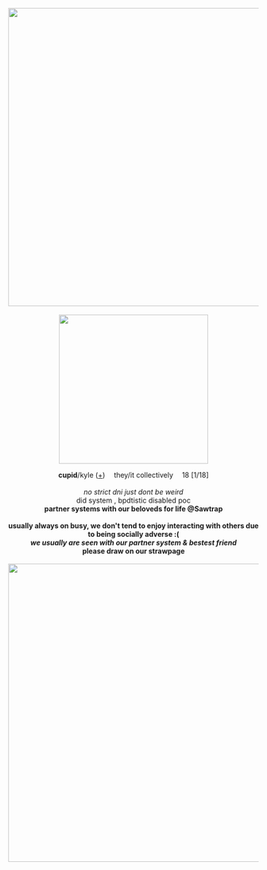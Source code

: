  <p align="center">
  <img src="https://64.media.tumblr.com/4b94569dbcd42effe87d15fcbdc0f947/bda8b752119b2997-e9/s1280x1920/ae2a968bb66e38ce05f0abab8a94b7be1864e2e2.jpg" width="600px">
  <br><br> <img src="https://64.media.tumblr.com/b22663e9303c3c240220acf3f13c5ed2/d4bbd40d204dba2e-ed/s2048x3072/d668e398f64df1b238ba61293609448997445c4c.pnj" width="300px">
</p>


</p>
<p align="center">
  <b>cupid</b>/kyle (<a href="https://pronouns.cc/@irlcupid">+</a>) <img src="https://i.postimg.cc/76GFHx9N/IMG-4962.gif" width="10px"> they/it collectively <img src="https://i.postimg.cc/76GFHx9N/IMG-4962.gif" width="10px"> 18 [1/18]
  <br><br>
<i>no strict dni just dont be weird</i>
<br>did system , bpdtistic disabled poc
<br><b>partner systems with our beloveds for life @Sawtrap
<br><br>
usually always on busy, we don't tend to enjoy interacting with others due to being socially adverse :(
<br> <i>we usually are seen with our partner system & bestest friend</i>
<br> <b>please draw on our strawpage</b>
<br>
<br> <img src="https://camo.githubusercontent.com/d102208e7e88109cc4652ff258dbf4930158edee093e46b3e68d9cbec7c5082c/68747470733a2f2f36342e6d656469612e74756d626c722e636f6d2f34623934353639646263643432656666653837643135666362646330663934372f626461386237353231313962323939372d65392f733132383078313932302f616532613936386262363665333863653035663061626162386139346237626531383634653265322e6a7067" width="600px">
</p>
